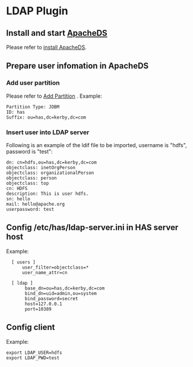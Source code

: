 LDAP Plugin
===============

## Install and start [ApacheDS](https://directory.apache.org/apacheds/)

Please refer to [install ApacheDS](https://directory.apache.org/apacheds/basic-ug/1.3-installing-and-starting.html).

## Prepare user infomation in ApacheDS

### Add user partition
Please refer to [Add Partition](https://directory.apache.org/apacheds/basic-ug/1.4.3-adding-partition.html) .
Example:
```
Partition Type: JDBM
ID: has
Suffix: ou=has,dc=kerby,dc=com
```

### Insert user into LDAP server

Following is an example of the ldif file to be imported, username is "hdfs", password is "test":
```
dn: cn=hdfs,ou=has,dc=kerby,dc=com
objectclass: inetOrgPerson
objectclass: organizationalPerson
objectclass: person
objectclass: top
cn: HDFS
description: This is user hdfs.
sn: hello
mail: hello@apache.org
userpassword: test
```

## Config /etc/has/ldap-server.ini in HAS server host
Example:
```
  [ users ]
      user_filter=objectclass=*
      user_name_attr=cn

  [ ldap ]
       base_dn=ou=has,dc=kerby,dc=com
       bind_dn=uid=admin,ou=system
       bind_password=secret
       host=127.0.0.1
       port=10389
```

## Config client
Example:
```
export LDAP_USER=hdfs
export LDAP_PWD=test
```
